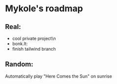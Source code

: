 # Mykole's roadmap
## Real:

- cool private project\n
- bonk.lt:
 - finish tailwind branch


## Random:

Automatically play "Here Comes the Sun" on sunrise

